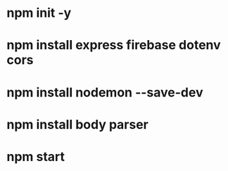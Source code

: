 # npm init -y
# npm install express firebase dotenv cors
# npm install nodemon --save-dev
# npm install body parser
# npm start
